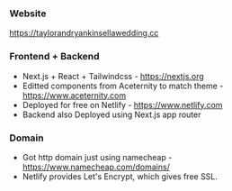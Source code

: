 ### Website

https://taylorandryankinsellawedding.cc

### Frontend + Backend

- Next.js + React + Tailwindcss - https://nextjs.org
- Editted components from Aceternity to match theme - https://www.aceternity.com
- Deployed for free on Netlify - https://www.netlify.com
- Backend also Deployed using Next.js app router

### Domain

- Got http domain just using namecheap - https://www.namecheap.com/domains/
- Netlify provides Let's Encrypt, which gives free SSL.